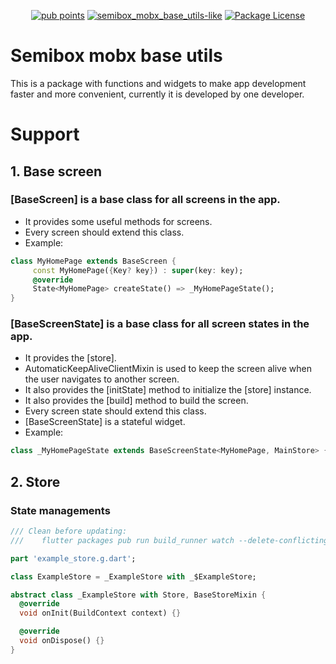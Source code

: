 <!-- <p align="center">
  <a href="https://github.com/coder0211/coder0211"><img src="https://raw.githubusercontent.com/slimaeus/semibox_mobx_base_utils/main/lib/logo/logo.svg" width="200" alt="Coder0211-logo"></a>
</p> -->
<p align="center">
  <a href="https://pub.dev/packages/semibox_mobx_base_utils/score" target="_blank"><img src="https://img.shields.io/badge/PUB%20POINTS-140%2F140-green" alt="pub points" /></a>
  <a href="https://pub.dev/packages/semibox_mobx_base_utils/score" target="_blank"><img src="https://img.shields.io/badge/Slimaeus-likes%3A0-yellow" alt="semibox_mobx_base_utils-like" /></a>
  <a href="https://pub.dev/packages/semibox_mobx_base_utils/license" target="_blank"><img src="https://img.shields.io/badge/LICENSE-MIT-blue" alt="Package License" /></a>  
</p>

# Semibox mobx base utils

This is a package with functions and widgets to make app development faster and more convenient, currently it is developed by one developer.

# Support

## 1. Base screen

### [BaseScreen] is a base class for all screens in the app.

- It provides some useful methods for screens.
- Every screen should extend this class.
- Example:

```dart
class MyHomePage extends BaseScreen {
     const MyHomePage({Key? key}) : super(key: key);
     @override
     State<MyHomePage> createState() => _MyHomePageState();
}
```

### [BaseScreenState] is a base class for all screen states in the app.

- It provides the [store].
- AutomaticKeepAliveClientMixin is used to keep the screen alive when the user
  navigates to another screen.
- It also provides the [initState] method to initialize the [store] instance.
- It also provides the [build] method to build the screen.
- Every screen state should extend this class.
- [BaseScreenState] is a stateful widget.
- Example:

```dart
class _MyHomePageState extends BaseScreenState<MyHomePage, MainStore> {}
```

## 2. Store

### State managements

```dart
/// Clean before updating:
///    flutter packages pub run build_runner watch --delete-conflicting-outputs

part 'example_store.g.dart';

class ExampleStore = _ExampleStore with _$ExampleStore;

abstract class _ExampleStore with Store, BaseStoreMixin {
  @override
  void onInit(BuildContext context) {}

  @override
  void onDispose() {}
}
```